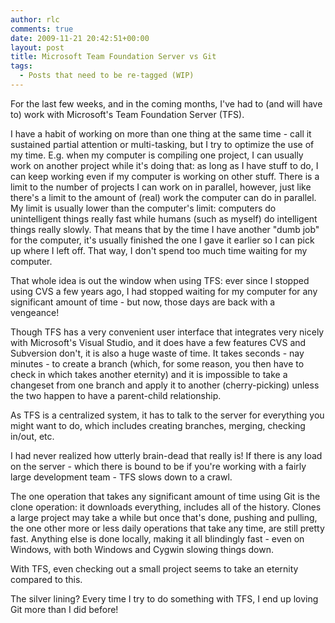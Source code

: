 ```yaml
---
author: rlc
comments: true
date: 2009-11-21 20:42:51+00:00
layout: post
title: Microsoft Team Foundation Server vs Git
tags:
  - Posts that need to be re-tagged (WIP)
---
```


For the last few weeks, and in the coming months, I've had to (and will have to) work with Microsoft's Team Foundation Server (TFS).

<!--more-->

I have a habit of working on more than one thing at the same time - call it sustained partial attention or multi-tasking, but I try to optimize the use of my time. E.g. when my computer is compiling one project, I can usually work on another project while it's doing that: as long as I have stuff to do, I can keep working even if my computer is working on other stuff. There is a limit to the number of projects I can work on in parallel, however, just like there's a limit to the amount of (real) work the computer can do in parallel. My limit is usually lower than the computer's limit: computers do unintelligent things really fast while humans (such as myself) do intelligent things really slowly. That means that by the time I have another "dumb job" for the computer, it's usually finished the one I gave it earlier so I can pick up where I left off. That way, I don't spend too much time waiting for my computer.

That whole idea is out the window when using TFS: ever since I stopped using CVS a few years ago, I had stopped waiting for my computer for any significant amount of time - but now, those days are back with a vengeance!

Though TFS has a very convenient user interface that integrates very nicely with Microsoft's Visual Studio, and it does have a few features CVS and Subversion don't, it is also a huge waste of time. It takes seconds - nay minutes - to create a branch (which, for some reason, you then have to check in which takes another eternity) and it is impossible to take a changeset from one branch and apply it to another (cherry-picking) unless the two happen to have a parent-child relationship.

As TFS is a centralized system, it has to talk to the server for everything you might want to do, which includes creating branches, merging, checking in/out, etc.

I had never realized how utterly brain-dead that really is! If there is any load on the server - which there is bound to be if you're working with a fairly large development team - TFS slows down to a crawl.

The one operation that takes any significant amount of time using Git is the clone operation: it downloads everything, includes all of the history. Clones a large project may take a while but once that's done, pushing and pulling, the one other more or less daily operations that take any time, are still pretty fast. Anything else is done locally, making it all blindingly fast - even on Windows, with both Windows and Cygwin slowing things down.

With TFS, even checking out a small project seems to take an eternity compared to this.

The silver lining? Every time I try to do something with TFS, I end up loving Git more than I did before!
